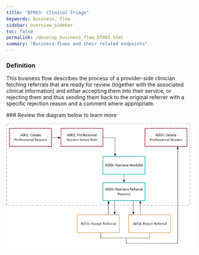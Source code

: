 ```yaml
---
title: "BF003: Clinical Triage"
keywords: business, flow
sidebar: overview_sidebar
toc: false
permalink: /develop_business_flow_bf003.html
summary: "Business flows and their related endpoints"
---
```


### Definition

This business flow describes the process of a provider-side clinician fetching referrals that are ready for review (together with the associated clinical information) and either accepting them into their service, or rejecting them and thus sending them back to the original referrer with a specific rejection reason and a comment where appropriate.

### Review the diagram below to learn more

![BF003: Clinical Triage](images/develop/BF003-ClinicalTriage.png)
